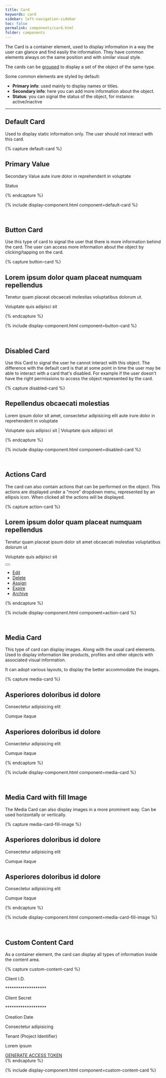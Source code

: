 ```yaml
---
title: Card
keywords: card
sidebar: left-navigation-sidebar
toc: false
permalink: components/card.html
folder: components
---
```


The Card is a container element, used to display information in a way the user can glance and find easily the information. They have common elements always on the same position and with similar visual style.

The cards can be [grouped](card-group.html) to display a set of the object of the same type.

Some common elements are styled by default:
* **Primary info**: used mainly to display names or titles.
* **Secondary info**: here you can add more information about the object.
* **Status**: you can signal the status of the object, for instance: active/inactive

<hr/>

## Default Card

Used to display static information only. The user should not interact with this card.

{% capture default-card %}
<div class="fd-card">
    <div class="fd-card__content">
         <h2 class="fd-card__header">
             Primary Value
         </h2>
         <p class="fd-card__description">
             Secondary Value aute irure dolor in reprehenderit in voluptate
         </p>
         <p class="fd-card__status">
             Status
         </p>
    </div>
</div>
{% endcapture %}

{% include display-component.html component=default-card %}

<br>

## Button Card

Use this type of card to signal the user that there is more information behind the card. The user can access more information about the object by clicking/tapping on the card.

{% capture button-card %}
<div class="fd-card fd-card--button" role="button">
    <div class="fd-card__content">
         <h2 class="fd-card__header">
             Lorem ipsum dolor quam placeat numquam repellendus
         </h2>
         <p class="fd-card__description">
             Tenetur quam placeat obcaecati molestias voluptatibus dolorum ut.
         </p>
         <p class="fd-card__status">
             <span class="fd-has-color-status-1">Voluptate quis adipisci sit</span>
         </p>
    </div>
</div>
{% endcapture %}

{% include display-component.html component=button-card %}

<br>

## Disabled Card

Use this Card to signal the user he cannot interact with this object. The difference with the default card is that at some point in time the user may be able to interact with a card that's disabled. For example if the user doesn't have the right permissions to access the object represented by the card.

{% capture disabled-card %}
<div class="fd-card fd-card--button is-disabled" aria-disabled="true" role="button">
    <div class="fd-card__content">
         <h2 class="fd-card__header">
             Repellendus obcaecati molestias
         </h2>
         <p class="fd-card__description">
             Lorem ipsum dolor sit amet, consectetur adipisicing elit aute irure dolor in reprehenderit in voluptate
         </p>
         <p class="fd-card__status">
             <span>Voluptate quis adipisci sit</span> | <span>Voluptate quis adipisci sit</span>
         </p>
    </div>
</div>
{% endcapture %}

{% include display-component.html component=disabled-card %}

<br>

## Actions Card

The card can also contain actions that can be performed on the object. This actions are displayed under a "more" dropdown menu, represented by an ellipsis icon. When clicked all the actions will be displayed.

{% capture action-card %}
<div class="fd-card fd-card--button">
    <div class="fd-card__content">
         <h2 class="fd-card__header">
             Lorem ipsum dolor quam placeat numquam repellendus
         </h2>
         <p class="fd-card__description">
             Tenetur quam placeat ipsum dolor sit amet obcaecati molestias voluptatibus dolorum ut
         </p>
         <p class="fd-card__status">
             <span class="fd-has-color-status-1">Voluptate quis adipisci sit</span>
         </p>
    </div>
    <div class="fd-card__actions">
        <div class="fd-dropdown">
            <button class=" fd-button--secondary fd-button--l sap-icon--vertical-grip" aria-controls="MXLTN784" aria-haspopup="true" aria-expanded="false" aria-label="More"></button>
            <ul class="fd-dropdown__menu fd-contextual-menu" aria-hidden="true" id="MXLTN784">
                <li><a href="#" class="fd-dropdown__item">Edit</a></li>
                <li><a href="#" class="fd-dropdown__item">Delete</a></li>
                <li><a href="#" class="fd-dropdown__item">Assign</a></li>
                <li><a href="#" class="fd-dropdown__item">Expire</a></li>
                <li><a href="#" class="fd-dropdown__item">Archive</a></li>
            </ul>
        </div>
    </div>
</div>
{% endcapture %}

{% include display-component.html component=action-card %}

<br>

## Media Card

This type of card can display images. Along with the usual card elements. Used to display information like products, profiles and other objects with associated visual information.

It can adopt various layouts, to display the better accommodate the images.

{% capture media-card %}
<div class="fd-card" role="button">
    <div class="fd-card__media" style="background-image: url(https://techne.yaas.io/images/product-thumbnail-wide.png)" aria-label="YaaS product thumbnail"></div>
    <div class="fd-card__content">
         <h2 class="fd-card__header">
             Asperiores doloribus id dolore
         </h2>
         <p class="fd-card__description">
             Consectetur adipisicing elit
         </p>
         <p class="fd-card__status">
             <span class="fd-has-color-status-1">Cumque itaque</span>
         </p>
    </div>
</div>
<div class="fd-card" role="button">
    <div class="fd-card__media fd-card__media--round" style="background-image: url(https://techne.yaas.io/images/product-thumbnail-wide.png)" aria-label="YaaS product thumbnail"></div>
    <div class="fd-card__content">
         <h2 class="fd-card__header">
             Asperiores doloribus id dolore
         </h2>
         <p class="fd-card__description">
             Consectetur adipisicing elit
         </p>
         <p class="fd-card__status">
             <span class="fd-has-color-status-1">Cumque itaque</span>
         </p>
    </div>
</div>
{% endcapture %}

{% include display-component.html component=media-card %}

<br>

## Media Card with fill Image

The Media Card can also display images in a more prominent way. Can be used horizontally or vertically.

{% capture media-card-fill-image %}
<div class="fd-card" role="button">
    <div class="fd-card__media fd-card__media--fill" style="background-image: url(https://techne.yaas.io/images/product-thumbnail-wide.png)" aria-label="YaaS product thumbnail"></div>
    <div class="fd-card__content">
         <h2 class="fd-card__header">
             Asperiores doloribus id dolore
         </h2>
         <p class="fd-card__description">
             Consectetur adipisicing elit
         </p>
         <p class="fd-card__status">
             <span class="fd-has-color-status-1">Cumque itaque</span>
         </p>
    </div>
</div>
<div class="fd-card fd-card--vertical" role="button">
    <div class="fd-card__media" style="background-image: url(https://techne.yaas.io/images/product-thumbnail-wide.png)" aria-label="YaaS product thumbnail"></div>
    <div class="fd-card__content">
         <h2 class="fd-card__header">
             Asperiores doloribus id dolore
         </h2>
         <p class="fd-card__description">
             Consectetur adipisicing elit
         </p>
         <p class="fd-card__status">
             <span class="fd-has-color-status-1">Cumque itaque</span>
         </p>
    </div>
</div>
{% endcapture %}

{% include display-component.html component=media-card-fill-image %}

<br>

## Custom Content Card

As a container element, the card can display all types of information inside the content area.

{% capture custom-content-card %}
<div class="fd-card">
    <div class="fd-card__content">
        <span class="fd-has-color-text-3 fd-has-type-minus-2">Client I.D.</span>
        <p>*******************</p>
        <span class="fd-has-color-text-3 fd-has-type-minus-2">Client Secret</span>
        <p>*******************</p>
        <span class="fd-has-color-text-3 fd-has-type-minus-2">Creation Date</span>
        <p>Consectetur adipisicing</p>
        <span class="fd-has-color-txt-3 fd-has-type-minus-2">Tenant (Project Identifier)</span>
        <p>Lorem ipsum</p>
    </div>
    <div class="fd-card__actions">
        <a class="fd-has-type-1 fd-has-font-family-header" href="">GENERATE ACCESS TOKEN</a>
    </div>
</div>
{% endcapture %}

{% include display-component.html component=custom-content-card %}
